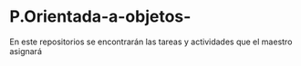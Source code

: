 # P.Orientada-a-objetos-
En este repositorios se encontrarán las tareas y actividades que el maestro asignará 

